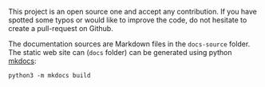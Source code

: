 This project is an open source one and accept any contribution. If you have spotted some typos or would like to improve the code, do not hesitate to create a pull-request on Github.


The documentation sources are Markdown files in the `docs-source` folder. The static web site can (`docs` folder) can be generated using python [mkdocs](https://www.mkdocs.org):

```python3 -m mkdocs build
```